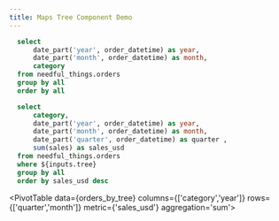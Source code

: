 ```yaml
---
title: Maps Tree Component Demo
---
```




```sql dgrid
  select
      date_part('year', order_datetime) as year,
      date_part('month', order_datetime) as month,
      category
  from needful_things.orders
  group by all
  order by all
```

<!-- DataTable data={dgrid} / -->



```sql orders_by_tree
  select 
      category,
      date_part('year', order_datetime) as year,
      date_part('month', order_datetime) as month,
      date_part('quarter', order_datetime) as quarter ,
      sum(sales) as sales_usd
  from needful_things.orders
  where ${inputs.tree}
  group by all
  order by sales_usd desc
```


<Grid cols=2>
  <MapsTree treeData={dgrid} columns={['category','year']} title="Maps Tree" name="tree"/>
  <DataTable data={orders_by_tree} />
</Grid>


<PivotTable data={orders_by_tree} columns={['category','year']} rows={['quarter','month']} metric={'sales_usd'} aggregation='sum'>
</PivotTable>

